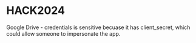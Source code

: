 # HACK2024

Google Drive
    - credentials is sensitive becuase it has client_secret, which could allow someone to impersonate the app. 